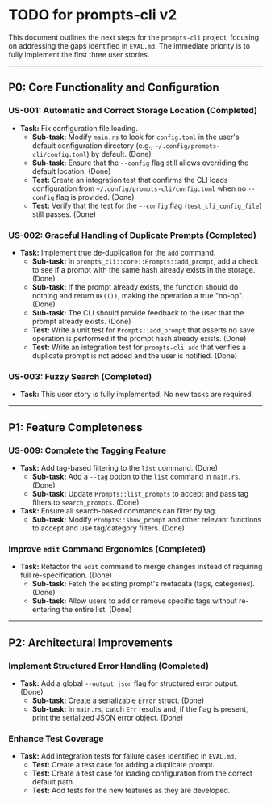 # TODO for prompts-cli v2

This document outlines the next steps for the `prompts-cli` project, focusing on addressing the gaps identified in `EVAL.md`. The immediate priority is to fully implement the first three user stories.

---

## **P0: Core Functionality and Configuration**

### **US-001: Automatic and Correct Storage Location (Completed)**

- **Task:** Fix configuration file loading.
    - **Sub-task:** Modify `main.rs` to look for `config.toml` in the user's default configuration directory (e.g., `~/.config/prompts-cli/config.toml`) by default. (Done)
    - **Sub-task:** Ensure that the `--config` flag still allows overriding the default location. (Done)
    - **Test:** Create an integration test that confirms the CLI loads configuration from `~/.config/prompts-cli/config.toml` when no `--config` flag is provided. (Done)
    - **Test:** Verify that the test for the `--config` flag (`test_cli_config_file`) still passes. (Done)

### **US-002: Graceful Handling of Duplicate Prompts (Completed)**

- **Task:** Implement true de-duplication for the `add` command.
    - **Sub-task:** In `prompts_cli::core::Prompts::add_prompt`, add a check to see if a prompt with the same hash already exists in the storage. (Done)
    - **Sub-task:** If the prompt already exists, the function should do nothing and return `Ok(())`, making the operation a true "no-op". (Done)
    - **Sub-task:** The CLI should provide feedback to the user that the prompt already exists. (Done)
    - **Test:** Write a unit test for `Prompts::add_prompt` that asserts no save operation is performed if the prompt hash already exists. (Done)
    - **Test:** Write an integration test for `prompts-cli add` that verifies a duplicate prompt is not added and the user is notified. (Done)

### **US-003: Fuzzy Search (Completed)**

- **Task:** This user story is fully implemented. No new tasks are required.

---

## **P1: Feature Completeness**

### **US-009: Complete the Tagging Feature**

-   **Task:** Add tag-based filtering to the `list` command. (Done)
    -   **Sub-task:** Add a `--tag` option to the `list` command in `main.rs`. (Done)
    -   **Sub-task:** Update `Prompts::list_prompts` to accept and pass tag filters to `search_prompts`. (Done)
-   **Task:** Ensure all search-based commands can filter by tag.
    -   **Sub-task:** Modify `Prompts::show_prompt` and other relevant functions to accept and use tag/category filters. (Done)

### **Improve `edit` Command Ergonomics (Completed)**

-   **Task:** Refactor the `edit` command to merge changes instead of requiring full re-specification. (Done)
    -   **Sub-task:** Fetch the existing prompt's metadata (tags, categories). (Done)
    -   **Sub-task:** Allow users to add or remove specific tags without re-entering the entire list. (Done)

---

## **P2: Architectural Improvements**

### **Implement Structured Error Handling (Completed)**

-   **Task:** Add a global `--output json` flag for structured error output. (Done)
    -   **Sub-task:** Create a serializable `Error` struct. (Done)
    -   **Sub-task:** In `main.rs`, catch `Err` results and, if the flag is present, print the serialized JSON error object. (Done)

### **Enhance Test Coverage**

-   **Task:** Add integration tests for failure cases identified in `EVAL.md`.
    -   **Test:** Create a test case for adding a duplicate prompt.
    -   **Test:** Create a test case for loading configuration from the correct default path.
    -   **Test:** Add tests for the new features as they are developed.
